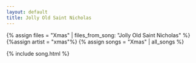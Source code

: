 ```yaml
---
layout: default
title: Jolly Old Saint Nicholas
---
```


{% assign files = "Xmas" | files_from_song: "Jolly Old Saint Nicholas" %}
{%assign artist = "xmas"%}
{% assign songs = "Xmas" | all_songs %}

 
{% include song.html %}